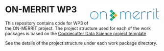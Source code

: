 # ON-MERRIT WP3 <a href='https://on-merrit.eu'><img src='on-merrit_logo.png' align="right" height="60" /></a>

This repository contains code for WP3 of the ON-MERRIT project. The project 
structure used for each of the work packages is based on the 
[Cookiecutter Data Science project template](https://drivendata.github.io/cookiecutter-data-science/)

See the details of the project structure under each work package directory.
